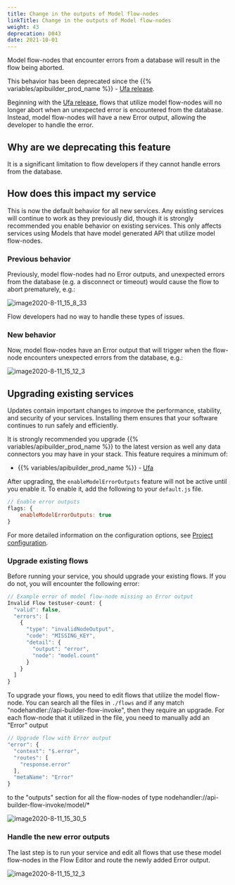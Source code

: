 ```yaml
---
title: Change in the outputs of Model flow-nodes
linkTitle: Change in the outputs of Model flow-nodes
weight: 43
deprecation: D043
date: 2021-10-01
---
```


Model flow-nodes that encounter errors from a database will result in the flow being aborted.

This behavior has been deprecated since the {{% variables/apibuilder_prod_name %}} - [Ufa release](/docs/release_notes/ufa).

Beginning with the [Ufa release](/docs/release_notes/ufa), flows that utilize model flow-nodes will no longer abort when an unexpected error is encountered from the database. Instead, model flow-nodes will have a new Error output, allowing the developer to handle the error.

## Why are we deprecating this feature

It is a significant limitation to flow developers if they cannot handle errors from the database.

## How does this impact my service

This is now the default behavior for all new services. Any existing services will continue to work as they previously did, though it is strongly recommended you enable behavior on existing services. This only affects services using Models that have model generated API that utilize model flow-nodes.

### Previous behavior

Previously, model flow-nodes had no Error outputs, and unexpected errors from the database (e.g. a disconnect or timeout) would cause the flow to abort prematurely, e.g.:

![image2020-8-11_15_8_33](/Images/image2020_8_11_15_8_33.png)

Flow developers had no way to handle these types of issues.

### New behavior

Now, model flow-nodes have an Error output that will trigger when the flow-node encounters unexpected errors from the database, e.g.:

![image2020-8-11_15_12_3](/Images/image2020_8_11_15_12_3.png)

## Upgrading existing services

Updates contain important changes to improve the performance, stability, and security of your services. Installing them ensures that your software continues to run safely and efficiently.

It is strongly recommended you upgrade {{% variables/apibuilder_prod_name %}} to the latest version as well any data connectors you may have in your stack. This feature requires a minimum of:

* {{% variables/apibuilder_prod_name %}} - [Ufa](/docs/release_notes/ufa)

After upgrading, the `enableModelErrorOutputs` feature will not be active until you enable it. To enable it, add the following to your `default.js` file.

```javascript
// Enable error outputs
flags: {
    enableModelErrorOutputs: true
}
```

For more detailed information on the configuration options, see [Project configuration](/docs/developer_guide/project/configuration/project_configuration/#flags).

### Upgrade existing flows

Before running your service, you should upgrade your existing flows. If you do not, you will encounter the following error:

```javascript
// Example error of model flow-node missing an Error output
Invalid Flow testuser-count: {
  "valid": false,
  "errors": [
    {
      "type": "invalidNodeOutput",
      "code": "MISSING_KEY",
      "detail": {
        "output": "error",
        "node": "model.count"
      }
    }
  ]
}
```

To upgrade your flows, you need to edit flows that utilize the model flow-node. You can search all the files in `./flows` and if any match "nodehandler://api-builder-flow-invoke", then they require an upgrade. For each flow-node that it utilized in the file, you need to manually add an "Error" output

```javascript
// Upgrade flow with Error output
"error": {
  "context": "$.error",
  "routes": [
    "response.error"
  ],
  "metaName": "Error"
}
```

to the "outputs" section for all the flow-nodes of type nodehandler://api-builder-flow-invoke/model/\*

![image2020-8-11_15_30_5](/Images/image2020_8_11_15_30_5.png)

### Handle the new error outputs

The last step is to run your service and edit all flows that use these model flow-nodes in the Flow Editor and route the newly added Error output.

![image2020-8-11_15_12_3](/Images/image2020_8_11_15_12_3.png)
